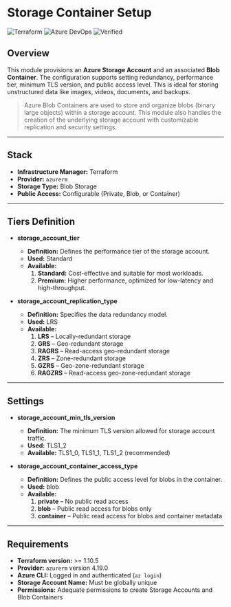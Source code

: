 # **Storage Container Setup**

![Terraform](https://img.shields.io/badge/Terraform-7B42BC?style=for-the-badge\&logo=terraform\&logoColor=white)
![Azure DevOps](https://img.shields.io/badge/Azure_DevOps-0078D7?style=for-the-badge\&logo=azure-devops\&logoColor=white)
![Verified](https://img.shields.io/badge/Verified-green?style=for-the-badge\&logo=apachemaven\&logoColor=white)

## **Overview**

This module provisions an **Azure Storage Account** and an associated **Blob Container**. The configuration supports setting redundancy, performance tier, minimum TLS version, and public access level. This is ideal for storing unstructured data like images, videos, documents, and backups.

> Azure Blob Containers are used to store and organize blobs (binary large objects) within a storage account. This module also handles the creation of the underlying storage account with customizable replication and security settings.

---

## **Stack**

- **Infrastructure Manager:** Terraform
- **Provider:** `azurerm`
- **Storage Type:** Blob Storage
- **Public Access:** Configurable (Private, Blob, or Container)

---

## **Tiers Definition**

- **storage_account_tier**
    - **Definition:** Defines the performance tier of the storage account.
    - **Used:** Standard
    - **Available:**
        1. **Standard:** Cost-effective and suitable for most workloads.
        2. **Premium:** Higher performance, optimized for low-latency and high-throughput.

- **storage_account_replication_type**
    - **Definition:** Specifies the data redundancy model.
    - **Used:** LRS
    - **Available:**
        1. **LRS** – Locally-redundant storage
        2. **GRS** – Geo-redundant storage
        3. **RAGRS** – Read-access geo-redundant storage
        4. **ZRS** – Zone-redundant storage
        5. **GZRS** – Geo-zone-redundant storage
        6. **RAGZRS** – Read-access geo-zone-redundant storage

---

## **Settings**

- **storage_account_min_tls_version**
    - **Definition:** The minimum TLS version allowed for storage account traffic.
    - **Used:** TLS1_2
    - **Available:** TLS1_0, TLS1_1, TLS1_2 (recommended)

- **storage_account_container_access_type**

    - **Definition:** Defines the public access level for blobs in the container.
    - **Used:** blob
    - **Available:**
        1. **private** – No public read access
        2. **blob** – Public read access for blobs only
        3. **container** – Public read access for blobs and container metadata

---

## **Requirements**

* **Terraform version:** >= 1.10.5
* **Provider:** `azurerm` version 4.19.0
* **Azure CLI:** Logged in and authenticated (`az login`)
* **Storage Account Name:** Must be globally unique
* **Permissions:** Adequate permissions to create Storage Accounts and Blob Containers
